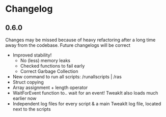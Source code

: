 ﻿# Changelog

## 0.6.0
Changes may be missed because of heavy refactoring after a long time away from the codebase. Future changelogs will be correct

- Improved stability!
  - No (less) memory leaks
  - Checked functions to fail early
  - Correct Garbage Collection
- New command to run all scripts: /runallscripts | /ras
- Struct copying
- Array assignment + length operator
- WaitForEvent function to.. wait for an event! TweakIt also loads much earlier now
- Independent log files for every script & a main TweakIt log file, located next to the scripts